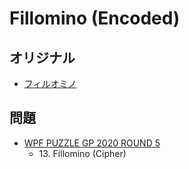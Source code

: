# Fillomino (Encoded)

## オリジナル
- [フィルオミノ](fillomino.md)

## 問題
- [WPF PUZZLE GP 2020 ROUND 5](../questions/wpfpgp2020_5.md)
	- 13\. Fillomino (Cipher)
